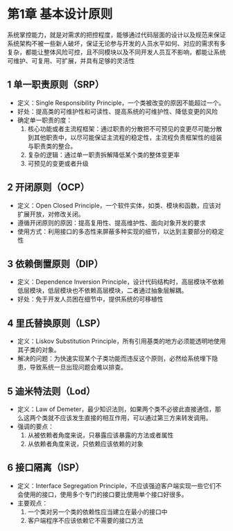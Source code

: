 # 第1章 基本设计原则

系统掌控能力，就是对需求的把控程度，能够通过代码层面的设计以及规范来保证系统架构不被一些新人破坏，保证无论参与开发的人员水平如何、对应的需求有多复杂，都能让整体风险可控，且不同模块以及不同开发人员互不影响，都能让系统可维护、可复用、可扩展，并具有足够的灵活性

## 1 单一职责原则（SRP）

- 定义：Single Responsibility Principle，一个类被改变的原因不能超过一个。
- 好处：提高类的可维护性和可读性、提高系统的可维护性、降低变更的风险
- 确定单一职责的度：
    1. 核心功能或者主流程框架：通过职责的分散把不可预见的变更尽可能分散到其他职责中，以尽可能保证主流程的稳定性，主流程负责框架性的组装与职责类的整合。
    2. 复杂的逻辑：通过单一职责拆解降低某个类的整体变更率
    3. 可预见的变更或者升级
    
## 2 开闭原则（OCP）

- 定义：Open Closed Principle，一个软件实体，如类、模块和函数，应该对扩展开放，对修改关闭。
- 遵循开闭原则的原因：提高复用性、提高维护性、面向对象开发的要求
- 使用方式：利用接口的多态性来屏蔽多种实现的细节，以达到主要部分的稳定性

## 3 依赖倒置原则（DIP）

- 定义：Dependence Inversion Principle，设计代码结构时，高层模块不依赖低层模块，低层模块也不依赖高层模块，二者通过抽象层解耦。
- 好处：免于开发人员困在细节中，提供系统的可移植性

## 4 里氏替换原则（LSP）

- 定义：Liskov Substitution Principle，所有引用基类的地方必须能透明地使用其子类的对象。
- 解决的问题：为快速实现某个子类功能而违反这个原则，必然给系统埋下隐患，导致系统一旦出现问题会难以排查。

## 5 迪米特法则（Lod）

- 定义：Law of Demeter，最少知识法则，如果两个类不必彼此直接通信，那么这两个类就不应该发生直接的相互作用，可以通过第三方来转发调用。
- 强调的要点：
    1. 从被依赖者角度来说，只暴露应该暴露的方法或者属性
    2. 从依赖者角度来说，只依赖应该依赖的对象
  
## 6 接口隔离（ISP）

- 定义：Interface Segregation Principle，不应该强迫客户端实现一些它们不会使用的接口，使用多个专门的接口要比使用单个接口好很多。
- 主要观点：
    1. 一个类对另一个类的依赖性应当建立在最小的接口中
    2. 客户端程序不应该依赖它不需要的接口方法